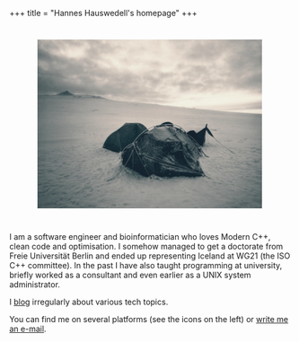 +++
title = "Hannes Hauswedell's homepage"
+++

<style>
@media (min-width: 550px) {
     .about-img {
          margin:25px;
          margin-left: 50px;
     }
}

@media (max-width: 450px) {
     .about-img {
          width: 80%;
     }
}
</style>
<img src="berg.webp"
     title="When I don't work, I try to spend time outdoors."
     width=400px
     class="about-img"
     style="text-align: center;
            border: 5px solid {{ .Site.Params.style.primaryColor }};
            color: {{ .Site.Params.style.primaryColor }};
            margin-right: auto ;">

I am a software engineer and bioinformatician who loves Modern C++, clean code and optimisation.
I somehow managed to get a doctorate from Freie Universität Berlin and ended up representing Iceland at WG21 (the ISO C++ committee).
In the past I have also taught programming at university, briefly worked as a consultant and even earlier as a UNIX system administrator.

I [blog](/post) irregularly about various tech topics.

You can find me on several platforms (see the icons on the left) or [write me an e-mail](mailto:h2{æð}fsfe{.}org).

